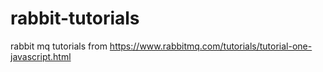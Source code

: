 # rabbit-tutorials

rabbit mq tutorials from https://www.rabbitmq.com/tutorials/tutorial-one-javascript.html